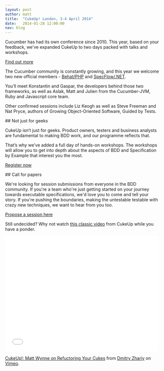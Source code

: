 ```yaml
---
layout: post
author: matt
title:  "CukeUp! London, 3-4 April 2014"
date:   2014-01-28 12:00:00
nav: blog
---
```


Cucumber has had its own conference since 2010. This year, based on your feedback, we've expanded CukeUp to two days packed with talks and workshops.

<a role="button" class="btn btn-success" href="https://cucumber.pro/cukeup">Find out more</a>

The Cucumber community is constantly growing, and this year we welcome two new official members - [Behat/PHP](http://behat.org/) and [SpecFlow/.NET](http://www.specflow.org/).

You’ll meet Konstantin and Gaspar, the developers behind those two frameworks, as well as Aslak, Matt and Julien from the Cucumber-JVM, Ruby and Javascript core team.

Other confirmed sessions include Liz Keogh as well as Steve Freeman and Nat Pryce, authors of Growing Object-Oriented Software, Guided by Tests.

## Not just for geeks

CukeUp isn’t just for geeks. Product owners, testers and business analysts are fundamental to making BDD work, and our programme reflects that.

That’s why we’ve added a full day of hands-on workshops. The workshops will allow you to get into depth about the aspects of BDD and Specification by Example that interest you the most.

<a role="button" class="btn btn-success" href="https://cucumber.pro/cukeup">Register now</a>

## Call for papers

We're looking for session submissions from everyone in the BDD community. If you're a team who're just getting started on your journey towards executable specifications, we'd love you to come and tell your story. If you're pushing the boundaries, making the untestable testable with crazy new techniques, we want to hear from you too.

<a role="button" class="btn btn-success" href="https://docs.google.com/forms/d/12Bwju3w6XzZk3IBdLYJxj2y7lxVR2SiQWPIsg6DM_GI/viewform">Propose a session here</a>

Still undecided? Why not watch [this classic video](http://vimeo.com/39660655) from CukeUp while you have a ponder.

<iframe src="//player.vimeo.com/video/39660655" width="500" height="375" frameborder="0" webkitallowfullscreen mozallowfullscreen allowfullscreen></iframe> <p><a href="http://vimeo.com/39660655">CukeUp!: Matt Wynne on Refuctoring Your Cukes</a> from <a href="http://vimeo.com/user10036713">Dmitry Zhariy</a> on <a href="https://vimeo.com">Vimeo</a>.</p>
